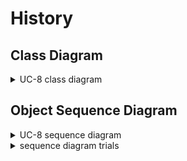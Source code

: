 # History

## Class Diagram
<details>
<summary>UC-8 class diagram</summary>
</br>

</details>


## Object Sequence Diagram

<details>
<summary>UC-8 sequence diagram</summary>
</br>

![UC-8](diagram/history_seq.svg)

</details>


<details>
<summary>sequence diagram trials</summary>
</br>

![UC-8](diagram/history_trial_1.jpg)
![UC-8](diagram/history_trial_2.jpg)
![UC-8](diagram/history_seq_code.txt)

</details>

